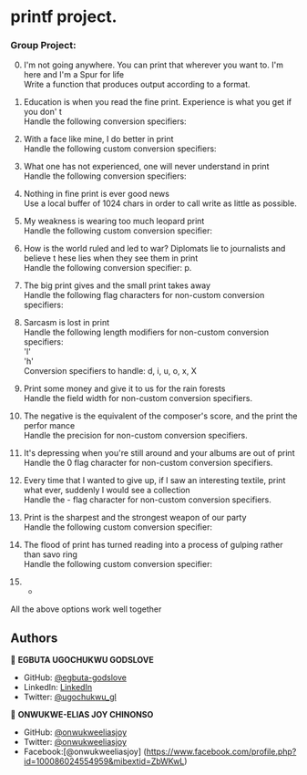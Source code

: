 # printf project.


### Group Project:                                                                      
                                                                                    
0. I'm not going anywhere. You can print that wherever you want to. I'm here and I'm
 a Spur for life                                                                    
 Write a function that produces output according to a format.                        
                                                                                     
                                                                                     
 1. Education is when you read the fine print. Experience is what you get if you don'
 t                                                                                   
 Handle the following conversion specifiers:

 2. With a face like mine, I do better in print                                      
 Handle the following custom conversion specifiers:                                  
                                                                                     
 3. What one has not experienced, one will never understand in print                 
 Handle the following conversion specifiers:                                         
                                                                                     
 4. Nothing in fine print is ever good news                                          
 Use a local buffer of 1024 chars in order to call write as little as possible.      
                                                                                     
 5. My weakness is wearing too much leopard print                                    
 Handle the following custom conversion specifier:                                   
                                                                                     
 6. How is the world ruled and led to war? Diplomats lie to journalists and believe t
 hese lies when they see them in print                                               
 Handle the following conversion specifier: p.                                       
                                                                                     
 7. The big print gives and the small print takes away                               
 Handle the following flag characters for non-custom conversion specifiers:          
                                                                                     
 8. Sarcasm is lost in print                                                         
 Handle the following length modifiers for non-custom conversion specifiers:         
'l'                                                                                   
'h'                                                                                  
 Conversion specifiers to handle: d, i, u, o, x, X                                   
                                                                                     
 9. Print some money and give it to us for the rain forests                          
 Handle the field width for non-custom conversion specifiers.                        
                                                                                     
 10. The negative is the equivalent of the composer's score, and the print the perfor
 mance                                                                               
 Handle the precision for non-custom conversion specifiers.                          
                                                                                     
 11. It's depressing when you're still around and your albums are out of print       
 Handle the 0 flag character for non-custom conversion specifiers.                   
                                                                                     
 12. Every time that I wanted to give up, if I saw an interesting textile, print what
  ever, suddenly I would see a collection                                            
  Handle the - flag character for non-custom conversion specifiers.                   
                                                                                      
  13. Print is the sharpest and the strongest weapon of our party                     
  Handle the following custom conversion specifier:                                   
                                                                                      
  14. The flood of print has turned reading into a process of gulping rather than savo
  ring                                                                                
  Handle the following custom conversion specifier:                                   
                                                                                      
  15. *                                                                               
  All the above options work well together


 ## Authors ##                                                                                                                     

👤 **EGBUTA UGOCHUKWU GODSLOVE**                                                                                                                                                                                                                                      
- GitHub: [@egbuta-godslove](https://github.com/Egbuta-Godslove)                                                                    
- LinkedIn: [LinkedIn](linkedin.com/in/Egbuta-Godslove)                                                                             
- Twitter: [@ugochukwu_gl](https://twitter.com/Ugochukwu_GL)  


👤 **ONWUKWE-ELIAS JOY CHINONSO**                                                                                                                                    
- GitHub: [@onwukweeliasjoy](https://github.com/ONWUKWEELIASJOY)                                                                   
- Twitter: [@onwukweeliasjoy](https://twitter.com/ELIAS_JOY1)                                                                     
- Facebook:[@onwukweeliasjoy] (https://www.facebook.com/profile.php?id=100086024554959&mibextid=ZbWKwL)                                                                                                                         
